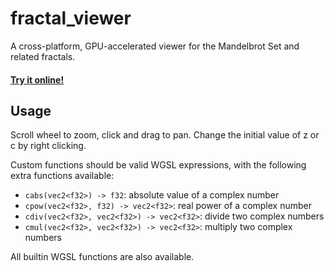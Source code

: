# fractal_viewer
A cross-platform, GPU-accelerated viewer for the Mandelbrot Set and related fractals.
#### [Try it online!](https://arthomnix.dev/fractal)

## Usage
Scroll wheel to zoom, click and drag to pan. Change the initial value of z or c by right clicking.

Custom functions should be valid WGSL expressions, with the following extra functions available:
* `cabs(vec2<f32>) -> f32`: absolute value of a complex number
* `cpow(vec2<f32>, f32) -> vec2<f32>`: real power of a complex number
* `cdiv(vec2<f32>, vec2<f32>) -> vec2<f32>`: divide two complex numbers
* `cmul(vec2<f32>, vec2<f32>) -> vec2<f32>`: multiply two complex numbers

All builtin WGSL functions are also available.